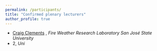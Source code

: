 ```yaml
---
permalink: /participants/
title: "Confirmed plenary lecturers"
author_profile: true
---
```


- [Craig Clements](https://www.sjsu.edu/people/craig.clements/) , *Fire Weather Research Laboratory San José State University*
- 2, *Uni*
